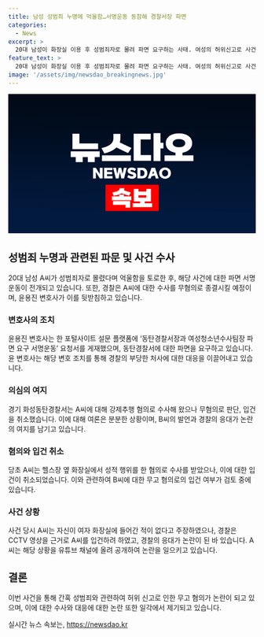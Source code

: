 ```yaml
---
title: 남성 성범죄 누명에 억울함…서명운동 동참해 경찰서장 파면
categories:
  - News
excerpt: >
  20대 남성이 화장실 이용 후 성범죄자로 몰려 파면 요구하는 사태. 여성의 허위신고로 사건 발생했으나 무고 혐의 검토 중. 변호사는 경찰의 부당한 처사 비판하며 파면 운동 전개하고 있음. 요양 병원에서 약 복용 중인 여성이 허위 신고 자백하며 경찰의 의심을 받고 있음. A씨는 동탄 경찰서의 부당한 대응에 대해 녹음파일을 유튜브 채널에 공개한 것으로 알려졌다.
feature_text: >
  20대 남성이 화장실 이용 후 성범죄자로 몰려 파면 요구하는 사태. 여성의 허위신고로 사건 발생했으나 무고 혐의 검토 중. 변호사는 경찰의 부당한 처사 비판하며 파면 운동 전개하고 있음. 요양 병원에서 약 복용 중인 여성이 허위 신고 자백하며 경찰의 의심을 받고 있음. A씨는 동탄 경찰서의 부당한 대응에 대해 녹음파일을 유튜브 채널에 공개한 것으로 알려졌다.
image: '/assets/img/newsdao_breakingnews.jpg'
---
```


<p><img src="/assets/img/newsdao_breakingnews.jpg" alt="pcversion 속보" /></p>

<h2 data-ke-size="size26">성범죄 누명과 관련된 파문 및 사건 수사</h2>

<p data-ke-size="size16">20대 남성 A씨가 성범죄자로 몰렸다며 억울함을 토로한 후, 해당 사건에 대한 파면 서명운동이 전개되고 있습니다. 또한, 경찰은 A씨에 대한 수사를 무혐의로 종결시킬 예정이며, 윤용진 변호사가 이를 뒷받침하고 있습니다.</p>

<h3>변호사의 조치</h3>

<p data-ke-size="size16">윤용진 변호사는 한 포털사이트 설문 플랫폼에 ‘동탄경찰서장과 여성청소년수사팀장 파면 요구 서명운동’ 요청서를 게재했으며, 동탄경찰서에 대한 파면을 요구하고 있습니다. 윤 변호사는 해당 변호 조치를 통해 경찰의 부당한 처사에 대한 대응을 이끌어내고 있습니다.</p>

<h3>의심의 여지</h3>

<p data-ke-size="size16">경기 화성동탄경찰서는 A씨에 대해 강제추행 혐의로 수사해 왔으나 무혐의로 판단, 입건을 취소했습니다. 이에 대해 여론은 분분한 상황이며, B씨의 발언과 경찰의 응대가 논란의 여지를 남기고 있습니다.</p>

<h3>혐의와 입건 취소</h3>

<p data-ke-size="size16">당초 A씨는 헬스장 옆 화장실에서 성적 행위를 한 혐의로 수사를 받았으나, 이에 대한 입건이 취소되었습니다. 이와 관련하여 B씨에 대한 무고 혐의로의 입건 여부가 검토 중에 있습니다.</p>

<h3>사건 상황</h3>

<p data-ke-size="size16">사건 당시 A씨는 자신이 여자 화장실에 들어간 적이 없다고 주장하였으나, 경찰은 CCTV 영상을 근거로 A씨를 입건하려 하였고, 경찰의 응대가 논란이 된 바 있습니다. A씨는 해당 상황을 유튜브 채널에 올려 공개하여 논란을 일으키고 있습니다.</p>

<h2 data-ke-size="size26">결론</h2>

<p data-ke-size="size16">이번 사건을 통해 간혹 성범죄와 관련하여 허위 신고로 인한 무고 혐의가 논란이 되고 있으며, 이에 대한 수사와 대응에 대한 논란 또한 일각에서 제기되고 있습니다.</p>
실시간 뉴스 속보는, <a href="https://newsdao.kr" rel="dofollow">https://newsdao.kr</a>


